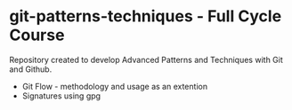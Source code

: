 # git-patterns-techniques - Full Cycle Course
Repository created to develop Advanced Patterns and Techniques with Git and Github.
- Git Flow - methodology and usage as an extention
- Signatures using gpg
